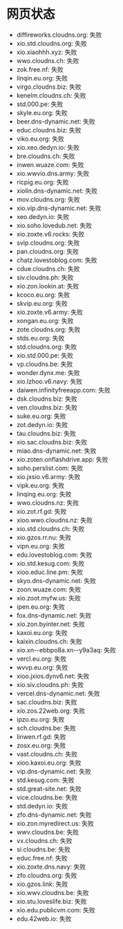 # 网页状态
- diffireworks.cloudns.org: 失败
- xio.std.cloudns.org: 失败
- xio.xiaohhh.xyz: 失败
- wwo.cloudns.ch: 失败
- zok.free.nf: 失败
- linqin.eu.org: 失败
- virgo.cloudns.biz: 失败
- kenelm.cloudns.ch: 失败
- std.000.pe: 失败
- skyle.eu.org: 失败
- beer.dns-dynamic.net: 失败
- educ.cloudns.biz: 失败
- viko.eu.org: 失败
- xio.xeo.dedyn.io: 失败
- bre.cloudns.ch: 失败
- inwen.wuaze.com: 失败
- xio.wwvio.dns.army: 失败
- ricpig.eu.org: 失败
- xiolin.dns-dynamic.net: 失败
- mov.cloudns.org: 失败
- xio.vip.dns-dynamic.net: 失败
- xeo.dedyn.io: 失败
- xio.soho.lovedub.net: 失败
- xio.zoxte.v6.rocks: 失败
- svip.cloudns.org: 失败
- pan.cloudns.org: 失败
- chatz.lovestoblog.com: 失败
- cdue.cloudns.ch: 失败
- siv.cloudns.ph: 失败
- xio.zon.lookin.at: 失败
- kcoco.eu.org: 失败
- skvip.eu.org: 失败
- xio.zoxte.v6.army: 失败
- xongan.eu.org: 失败
- zote.cloudns.org: 失败
- stds.eu.org: 失败
- std.cloudns.org: 失败
- xio.std.000.pe: 失败
- vp.cloudns.be: 失败
- wonder.dynx.me: 失败
- xio.lzhoo.v6.navy: 失败
- daiwen.infinityfreeapp.com: 失败
- dsk.cloudns.biz: 失败
- ven.cloudns.biz: 失败
- suke.eu.org: 失败
- zot.dedyn.io: 失败
- tau.cloudns.biz: 失败
- xio.sac.cloudns.biz: 失败
- miao.dns-dynamic.net: 失败
- xio.zoten.onflashdrive.app: 失败
- soho.perslist.com: 失败
- xio.jxsio.v6.army: 失败
- vipk.eu.org: 失败
- linqing.eu.org: 失败
- wwo.cloudns.nz: 失败
- xio.zot.rf.gd: 失败
- xioo.wwo.cloudns.nz: 失败
- xio.std.cloudns.ch: 失败
- xio.gzos.rr.nu: 失败
- vipn.eu.org: 失败
- edu.lovestoblog.com: 失败
- xio.std.kesug.com: 失败
- xioo.educ.line.pm: 失败
- skyo.dns-dynamic.net: 失败
- zoon.wuaze.com: 失败
- xio.zoot.myfw.us: 失败
- ipen.eu.org: 失败
- fox.dns-dynamic.net: 失败
- xio.zon.byinter.net: 失败
- kaxoi.eu.org: 失败
- kaixin.cloudns.ch: 失败
- xio.xn--ebbpo8a.xn--y9a3aq: 失败
- vercl.eu.org: 失败
- wvvp.eu.org: 失败
- xioo.jxios.dynv6.net: 失败
- xio.siv.cloudns.ph: 失败
- vercel.dns-dynamic.net: 失败
- sac.cloudns.biz: 失败
- xio.zos.22web.org: 失败
- ipzo.eu.org: 失败
- sch.cloudns.be: 失败
- linwen.rf.gd: 失败
- zosx.eu.org: 失败
- vast.cloudns.ch: 失败
- xioo.kaxoi.eu.org: 失败
- vip.dns-dynamic.net: 失败
- std.kesug.com: 失败
- std.great-site.net: 失败
- vice.cloudns.be: 失败
- std.dedyn.io: 失败
- zfo.dns-dynamic.net: 失败
- xio.zon.myredirect.us: 失败
- wwv.cloudns.be: 失败
- vx.cloudns.ch: 失败
- si.cloudns.be: 失败
- educ.free.nf: 失败
- xio.zoxte.dns.navy: 失败
- zfo.cloudns.org: 失败
- xio.gzos.link: 失败
- xio.wwv.cloudns.be: 失败
- xio.stu.loveslife.biz: 失败
- xio.edu.publicvm.com: 失败
- edu.42web.io: 失败
